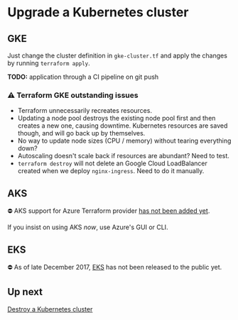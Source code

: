# Upgrade a Kubernetes cluster

## GKE

Just change the cluster definition in `gke-cluster.tf` and apply the changes by running `terraform apply`.

**TODO:** application through a CI pipeline on git push

### ⚠️ Terraform GKE outstanding issues

- Terraform unnecessarily recreates resources.
- Updating a node pool destroys the existing node pool first and then creates a new one, causing downtime. Kubernetes resources are saved though, and will go back up by themselves.
- No way to update node sizes (CPU / memory) without tearing everything down?
- Autoscaling doesn't scale back if resources are abundant? Need to test.
- `terraform destroy` will not delete an Google Cloud LoadBalancer created when we deploy `nginx-ingress`. Need to do it manually.

## AKS

⛔️ AKS support for Azure Terraform provider [has not been added yet](https://github.com/terraform-providers/terraform-provider-azurerm/issues/471).

If you insist on using AKS *now*, use Azure's GUI or CLI.

## EKS

⛔️ As of late December 2017, [EKS](https://aws.amazon.com/eks/) has not been released to the public yet.

## Up next

[Destroy a Kubernetes cluster](/labs/lab1/destroy-cluster.md)
